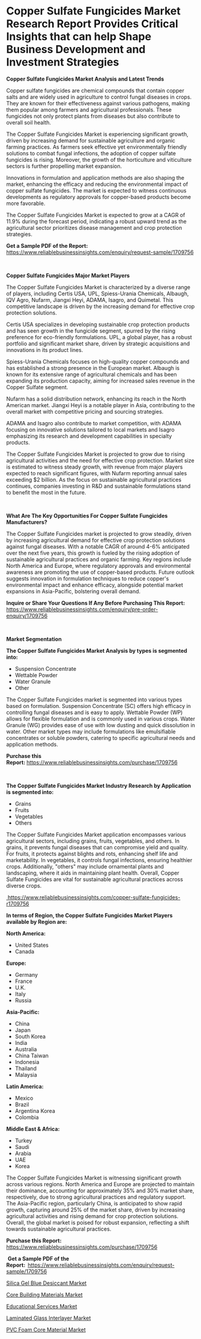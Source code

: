 <p><h1>Copper Sulfate Fungicides Market Research Report Provides Critical Insights that can help Shape Business Development and Investment Strategies</h1></p><p><strong>Copper Sulfate Fungicides Market Analysis and Latest Trends</strong></p>
<p><p>Copper sulfate fungicides are chemical compounds that contain copper salts and are widely used in agriculture to control fungal diseases in crops. They are known for their effectiveness against various pathogens, making them popular among farmers and agricultural professionals. These fungicides not only protect plants from diseases but also contribute to overall soil health.</p><p>The Copper Sulfate Fungicides Market is experiencing significant growth, driven by increasing demand for sustainable agriculture and organic farming practices. As farmers seek effective yet environmentally friendly solutions to combat fungal infections, the adoption of copper sulfate fungicides is rising. Moreover, the growth of the horticulture and viticulture sectors is further propelling market expansion. </p><p>Innovations in formulation and application methods are also shaping the market, enhancing the efficacy and reducing the environmental impact of copper sulfate fungicides. The market is expected to witness continuous developments as regulatory approvals for copper-based products become more favorable.</p><p>The Copper Sulfate Fungicides Market is expected to grow at a CAGR of 11.9% during the forecast period, indicating a robust upward trend as the agricultural sector prioritizes disease management and crop protection strategies.</p></p>
<p><strong>Get a Sample PDF of the Report:&nbsp;</strong> <a href="https://www.reliablebusinessinsights.com/enquiry/request-sample/1709756?utm_campaign=1539&utm_medium=2&utm_source=Github&utm_content=ia&utm_term=21102024&utm_id=copper-sulfate-fungicides">https://www.reliablebusinessinsights.com/enquiry/request-sample/1709756</a></p>
<p>&nbsp;</p>
<p><strong>Copper Sulfate Fungicides Major Market Players</strong></p>
<p><p>The Copper Sulfate Fungicides Market is characterized by a diverse range of players, including Certis USA, UPL, Spiess-Urania Chemicals, Albaugh, IQV Agro, Nufarm, Jiangxi Heyi, ADAMA, Isagro, and Quimetal. This competitive landscape is driven by the increasing demand for effective crop protection solutions.</p><p>Certis USA specializes in developing sustainable crop protection products and has seen growth in the fungicide segment, spurred by the rising preference for eco-friendly formulations. UPL, a global player, has a robust portfolio and significant market share, driven by strategic acquisitions and innovations in its product lines.</p><p>Spiess-Urania Chemicals focuses on high-quality copper compounds and has established a strong presence in the European market. Albaugh is known for its extensive range of agricultural chemicals and has been expanding its production capacity, aiming for increased sales revenue in the Copper Sulfate segment.</p><p>Nufarm has a solid distribution network, enhancing its reach in the North American market. Jiangxi Heyi is a notable player in Asia, contributing to the overall market with competitive pricing and sourcing strategies.</p><p>ADAMA and Isagro also contribute to market competition, with ADAMA focusing on innovative solutions tailored to local markets and Isagro emphasizing its research and development capabilities in specialty products.</p><p>The Copper Sulfate Fungicides Market is projected to grow due to rising agricultural activities and the need for effective crop protection. Market size is estimated to witness steady growth, with revenue from major players expected to reach significant figures, with Nufarm reporting annual sales exceeding $2 billion. As the focus on sustainable agricultural practices continues, companies investing in R&D and sustainable formulations stand to benefit the most in the future.</p></p>
<p>&nbsp;</p>
<p><strong>What Are The Key Opportunities For Copper Sulfate Fungicides Manufacturers?</strong></p>
<p><p>The Copper Sulfate Fungicides market is projected to grow steadily, driven by increasing agricultural demand for effective crop protection solutions against fungal diseases. With a notable CAGR of around 4-6% anticipated over the next five years, this growth is fueled by the rising adoption of sustainable agricultural practices and organic farming. Key regions include North America and Europe, where regulatory approvals and environmental awareness are promoting the use of copper-based products. Future outlook suggests innovation in formulation techniques to reduce copper's environmental impact and enhance efficacy, alongside potential market expansions in Asia-Pacific, bolstering overall demand.</p></p>
<p><strong>Inquire or Share Your Questions If Any Before Purchasing This Report:</strong> <a href="https://www.reliablebusinessinsights.com/enquiry/pre-order-enquiry/1709756?utm_campaign=1539&utm_medium=2&utm_source=Github&utm_content=ia&utm_term=21102024&utm_id=copper-sulfate-fungicides">https://www.reliablebusinessinsights.com/enquiry/pre-order-enquiry/1709756</a></p>
<p>&nbsp;</p>
<p><strong>Market Segmentation</strong></p>
<p><strong>The Copper Sulfate Fungicides Market Analysis by types is segmented into:</strong></p>
<p><ul><li>Suspension Concentrate</li><li>Wettable Powder</li><li>Water Granule</li><li>Other</li></ul></p>
<p><p>The Copper Sulfate Fungicides market is segmented into various types based on formulation. Suspension Concentrate (SC) offers high efficacy in controlling fungal diseases and is easy to apply. Wettable Powder (WP) allows for flexible formulation and is commonly used in various crops. Water Granule (WG) provides ease of use with low dusting and quick dissolution in water. Other market types may include formulations like emulsifiable concentrates or soluble powders, catering to specific agricultural needs and application methods.</p></p>
<p><strong>Purchase this Report:&nbsp;</strong><a href="https://www.reliablebusinessinsights.com/purchase/1709756?utm_campaign=1539&utm_medium=2&utm_source=Github&utm_content=ia&utm_term=21102024&utm_id=copper-sulfate-fungicides">https://www.reliablebusinessinsights.com/purchase/1709756</a></p>
<p>&nbsp;</p>
<p><strong>The Copper Sulfate Fungicides Market Industry Research by Application is segmented into:</strong></p>
<p><ul><li>Grains</li><li>Fruits</li><li>Vegetables</li><li>Others</li></ul></p>
<p><p>The Copper Sulfate Fungicides Market application encompasses various agricultural sectors, including grains, fruits, vegetables, and others. In grains, it prevents fungal diseases that can compromise yield and quality. For fruits, it protects against blights and rots, enhancing shelf life and marketability. In vegetables, it controls fungal infections, ensuring healthier crops. Additionally, "others" may include ornamental plants and landscaping, where it aids in maintaining plant health. Overall, Copper Sulfate Fungicides are vital for sustainable agricultural practices across diverse crops.</p></p>
<p><a href="https://www.reliablebusinessinsights.com/copper-sulfate-fungicides-r1709756?utm_campaign=1539&utm_medium=2&utm_source=Github&utm_content=ia&utm_term=21102024&utm_id=copper-sulfate-fungicides">&nbsp;https://www.reliablebusinessinsights.com/copper-sulfate-fungicides-r1709756</a></p>
<p><strong>In terms of Region, the Copper Sulfate Fungicides Market Players available by Region are:</strong></p>
<p>
    <p> <strong> North America: </strong>
        <ul>
            <li>United States</li>
            <li>Canada</li>
        </ul>
        </p> 
    <p> <strong> Europe: </strong>
        <ul>
            <li>Germany</li>
            <li>France</li>
            <li>U.K.</li>
            <li>Italy</li>
            <li>Russia</li>
        </ul>
        </p> 
    <p> <strong> Asia-Pacific: </strong>
        <ul>
            <li>China</li>
            <li>Japan</li>
            <li>South Korea</li>
            <li>India</li>
            <li>Australia</li>
            <li>China Taiwan</li>
            <li>Indonesia</li>
            <li>Thailand</li>
            <li>Malaysia</li>
        </ul>
        </p> 
    <p> <strong> Latin America: </strong>
        <ul>
            <li>Mexico</li>
            <li>Brazil</li>
            <li>Argentina Korea</li>
            <li>Colombia</li>
        </ul>
        </p> 
    <p> <strong> Middle East & Africa: </strong>
        <ul>
            <li>Turkey</li>
            <li>Saudi</li>
            <li>Arabia</li>
            <li>UAE</li>
            <li>Korea</li>
        </ul>
    </p>
    </p>
<p><p>The Copper Sulfate Fungicides Market is witnessing significant growth across various regions. North America and Europe are projected to maintain their dominance, accounting for approximately 35% and 30% market share, respectively, due to strong agricultural practices and regulatory support. The Asia-Pacific region, particularly China, is anticipated to show rapid growth, capturing around 25% of the market share, driven by increasing agricultural activities and rising demand for crop protection solutions. Overall, the global market is poised for robust expansion, reflecting a shift towards sustainable agricultural practices.</p></p>
<p><strong>Purchase this Report: </strong><a href="https://www.reliablebusinessinsights.com/purchase/1709756?utm_campaign=1539&utm_medium=2&utm_source=Github&utm_content=ia&utm_term=21102024&utm_id=copper-sulfate-fungicides">https://www.reliablebusinessinsights.com/purchase/1709756</a></p>
<p>&nbsp;<strong>Get a Sample PDF of the Report:&nbsp;&nbsp;</strong><a href="https://www.reliablebusinessinsights.com/enquiry/request-sample/1709756?utm_campaign=1539&utm_medium=2&utm_source=Github&utm_content=ia&utm_term=21102024&utm_id=copper-sulfate-fungicides">https://www.reliablebusinessinsights.com/enquiry/request-sample/1709756</a></p>
<p><strong></strong></p>
<p><p><a href="https://www.linkedin.com/pulse/regulatory-landscape-its-influence-global-silica-gel-blue-mhtqe?utm_campaign=1539&utm_medium=2&utm_source=Github&utm_content=ia&utm_term=21102024&utm_id=copper-sulfate-fungicides">Silica Gel Blue Desiccant Market</a></p><p><a href="https://www.linkedin.com/pulse/in-depth-analysis-global-core-building-materials-market-nizne?utm_campaign=1539&utm_medium=2&utm_source=Github&utm_content=ia&utm_term=21102024&utm_id=copper-sulfate-fungicides">Core Building Materials Market</a></p><p><a href="https://www.linkedin.com/pulse/educational-services-market-trends-growth-outlook-2024--uu32e?utm_campaign=1539&utm_medium=2&utm_source=Github&utm_content=ia&utm_term=21102024&utm_id=copper-sulfate-fungicides">Educational Services Market</a></p><p><a href="https://www.linkedin.com/pulse/laminated-glass-interlayer-market-outlook-forecast-from-2024-gzomc?utm_campaign=1539&utm_medium=2&utm_source=Github&utm_content=ia&utm_term=21102024&utm_id=copper-sulfate-fungicides">Laminated Glass Interlayer Market</a></p><p><a href="https://www.linkedin.com/pulse/analyzing-global-pvc-foam-core-material-market-growth-prospects-78sle?utm_campaign=1539&utm_medium=2&utm_source=Github&utm_content=ia&utm_term=21102024&utm_id=copper-sulfate-fungicides">PVC Foam Core Material Market</a></p></p>